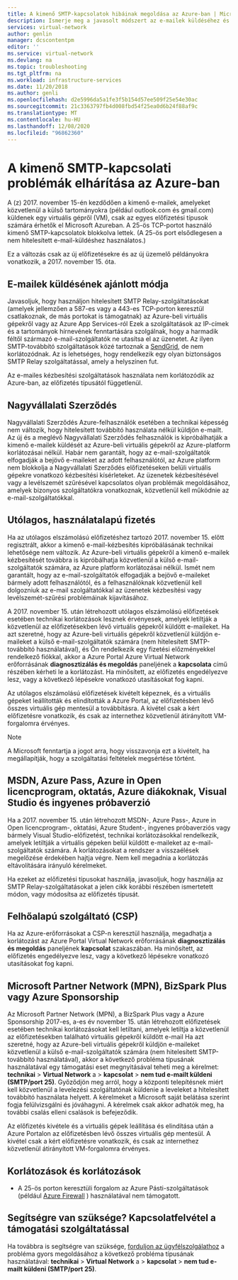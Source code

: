 ```yaml
---
title: A kimenő SMTP-kapcsolatok hibáinak megoldása az Azure-ban | Microsoft Docs
description: Ismerje meg a javasolt módszert az e-mailek küldéséhez és az Azure-beli kimenő SMTP-kapcsolatok hibáinak elhárításához.
services: virtual-network
author: genlin
manager: dcscontentpm
editor: ''
ms.service: virtual-network
ms.devlang: na
ms.topic: troubleshooting
ms.tgt_pltfrm: na
ms.workload: infrastructure-services
ms.date: 11/20/2018
ms.author: genli
ms.openlocfilehash: d2e5996da5a1fe3f5b154d57ee509f25e54e30ac
ms.sourcegitcommit: 21c3363797fb4d008fbd54f25ea0d6b24f88af9c
ms.translationtype: MT
ms.contentlocale: hu-HU
ms.lasthandoff: 12/08/2020
ms.locfileid: "96862360"
---
```

# <a name="troubleshoot-outbound-smtp-connectivity-issues-in-azure"></a>A kimenő SMTP-kapcsolati problémák elhárítása az Azure-ban

A (z) 2017. november 15-én kezdődően a kimenő e-mailek, amelyeket közvetlenül a külső tartományokra (például outlook.com és gmail.com) küldenek egy virtuális gépről (VM), csak az egyes előfizetési típusok számára érhetők el Microsoft Azureban. A 25-ös TCP-portot használó kimenő SMTP-kapcsolatok blokkolva lettek. (A 25-ös port elsődlegesen a nem hitelesített e-mail-küldéshez használatos.)

Ez a változás csak az új előfizetésekre és az új üzemelő példányokra vonatkozik, a 2017. november 15. óta.

## <a name="recommended-method-of-sending-email"></a>E-mailek küldésének ajánlott módja

Javasoljuk, hogy használjon hitelesített SMTP Relay-szolgáltatásokat (amelyek jellemzően a 587-es vagy a 443-es TCP-porton keresztül csatlakoznak, de más portokat is támogatnak) az Azure-beli virtuális gépekről vagy az Azure App Services-ról Ezek a szolgáltatások az IP-címek és a tartományok hírnevének fenntartására szolgálnak, hogy a harmadik féltől származó e-mail-szolgáltatók ne utasítsa el az üzenetet. Az ilyen SMTP-továbbító szolgáltatások közé tartoznak a [SendGrid](https://sendgrid.com/partners/azure/), de nem korlátozódnak. Az is lehetséges, hogy rendelkezik egy olyan biztonságos SMTP Relay szolgáltatással, amely a helyszínen fut.

Az e-mailes kézbesítési szolgáltatások használata nem korlátozódik az Azure-ban, az előfizetés típusától függetlenül.

## <a name="enterprise-agreement"></a>Nagyvállalati Szerződés

Nagyvállalati Szerződés Azure-felhasználók esetében a technikai képesség nem változik, hogy hitelesített továbbító használata nélkül küldjön e-mailt. Az új és a meglévő Nagyvállalati Szerződés felhasználók is kipróbálhatják a kimenő e-mailek küldését az Azure-beli virtuális gépekről az Azure-platform korlátozásai nélkül. Habár nem garantált, hogy az e-mail-szolgáltatók elfogadják a bejövő e-maileket az adott felhasználótól, az Azure platform nem blokkolja a Nagyvállalati Szerződés előfizetéseken belüli virtuális gépekre vonatkozó kézbesítési kísérleteket. Az üzenetek kézbesítésével vagy a levélszemét szűrésével kapcsolatos olyan problémák megoldásához, amelyek bizonyos szolgáltatókra vonatkoznak, közvetlenül kell működnie az e-mail-szolgáltatókkal.

## <a name="pay-as-you-go"></a>Utólagos, használatalapú fizetés

Ha az utólagos elszámolású előfizetéshez tartozó 2017. november 15. előtt regisztrált, akkor a kimenő e-mail-kézbesítés kipróbálásának technikai lehetősége nem változik. Az Azure-beli virtuális gépekről a kimenő e-mailek kézbesítését továbbra is kipróbálhatja közvetlenül a külső e-mail-szolgáltatók számára, az Azure platform korlátozásai nélkül. Ismét nem garantált, hogy az e-mail-szolgáltatók elfogadják a bejövő e-maileket bármely adott felhasználótól, és a felhasználóknak közvetlenül kell dolgozniuk az e-mail szolgáltatókkal az üzenetek kézbesítési vagy levélszemét-szűrési problémáinak kijavításához.

A 2017. november 15. után létrehozott utólagos elszámolású előfizetések esetében technikai korlátozások lesznek érvényesek, amelyek letiltják a közvetlenül az előfizetésekben lévő virtuális gépekről küldött e-maileket. Ha azt szeretné, hogy az Azure-beli virtuális gépekről közvetlenül küldjön e-maileket a külső e-mail-szolgáltatók számára (nem hitelesített SMTP-továbbító használatával), és Ön rendelkezik egy fizetési előzményekkel rendelkező fiókkal, akkor a Azure Portal Azure Virtual Network erőforrásának **diagnosztizálás és megoldás** paneljének a **kapcsolata** című részében kérheti le a korlátozást. Ha minősített, az előfizetés engedélyezve lesz, vagy a következő lépésekre vonatkozó utasításokat fog kapni. 

Az utólagos elszámolású előfizetések kivételt képeznek, és a virtuális gépeket leállították és elindították a Azure Portal, az előfizetésben lévő összes virtuális gép mentesül a továbbításra. A kivétel csak a kért előfizetésre vonatkozik, és csak az internethez közvetlenül átirányított VM-forgalomra érvényes.

> [!NOTE]
> A Microsoft fenntartja a jogot arra, hogy visszavonja ezt a kivételt, ha megállapítják, hogy a szolgáltatási feltételek megsértése történt.

## <a name="msdn-azure-pass-azure-in-open-education-azure-for-students-vistual-studio-and-free-trial"></a>MSDN, Azure Pass, Azure in Open licencprogram, oktatás, Azure diákoknak, Visual Studio és ingyenes próbaverzió

Ha a 2017. november 15. után létrehozott MSDN-, Azure Pass-, Azure in Open licencprogram-, oktatási, Azure Student-, ingyenes próbaverziós vagy bármely Visual Studio-előfizetést, technikai korlátozásokkal rendelkezik, amelyek letiltják a virtuális gépeken belül küldött e-maileket az e-mail-szolgáltatók számára. A korlátozásokat a rendszer a visszaélések megelőzése érdekében hajtja végre. Nem kell megadnia a korlátozás eltávolítására irányuló kérelmeket.

Ha ezeket az előfizetési típusokat használja, javasoljuk, hogy használja az SMTP Relay-szolgáltatásokat a jelen cikk korábbi részében ismertetett módon, vagy módosítsa az előfizetés típusát.

## <a name="cloud-service-provider-csp"></a>Felhőalapú szolgáltató (CSP)

Ha az Azure-erőforrásokat a CSP-n keresztül használja, megadhatja a korlátozást az Azure Portal Virtual Network erőforrásának **diagnosztizálás és megoldás** paneljének **kapcsolat** szakaszában. Ha minősített, az előfizetés engedélyezve lesz, vagy a következő lépésekre vonatkozó utasításokat fog kapni.

## <a name="microsoft-partner-network-mpn-bizspark-plus-or-azure-sponsorship"></a>Microsoft Partner Network (MPN), BizSpark Plus vagy Azure Sponsorship

Az Microsoft Partner Network (MPN), a BizSpark Plus vagy a Azure Sponsorship 2017-es, a-es év november 15. után létrehozott előfizetések esetében technikai korlátozásokat kell letiltani, amelyek letiltja a közvetlenül az előfizetésekben található virtuális gépekről küldött e-mail Ha azt szeretné, hogy az Azure-beli virtuális gépekről küldjön e-maileket közvetlenül a külső e-mail-szolgáltatók számára (nem hitelesített SMTP-továbbító használatával), akkor a következő probléma típusának használatával egy támogatási eset megnyitásával teheti meg a kérelmet: **technikai**  >  **Virtual Network** a  >  **kapcsolat**  >  **nem tud e-mailt küldeni (SMTP/port 25)**. Győződjön meg arról, hogy a központi telepítésnek miért kell közvetlenül a levelezési szolgáltatónak küldenie a leveleket a hitelesített továbbító használata helyett. A kérelmeket a Microsoft saját belátása szerint fogja felülvizsgálni és jóváhagyni. A kérelmek csak akkor adhatók meg, ha további csalás elleni csalások is befejeződik. 

Az előfizetés kivétele és a virtuális gépek leállítása és elindítása után a Azure Portalon az előfizetésben lévő összes virtuális gép mentesül. A kivétel csak a kért előfizetésre vonatkozik, és csak az internethez közvetlenül átirányított VM-forgalomra érvényes.

## <a name="restrictions-and-limitations"></a>Korlátozások és korlátozások

- A 25-ös porton keresztüli forgalom az Azure Pásti-szolgáltatások (például [Azure Firewall](https://azure.microsoft.com/services/azure-firewall/) ) használatával nem támogatott.

## <a name="need-help-contact-support"></a>Segítségre van szüksége? Kapcsolatfelvétel a támogatási szolgáltatással

Ha továbbra is segítségre van szüksége, [forduljon az ügyfélszolgálathoz](https://portal.azure.com/?#blade/Microsoft_Azure_Support/HelpAndSupportBlade) a probléma gyors megoldásához a következő probléma típusának használatával: **technikai**  >  **Virtual Network** a  >  **kapcsolat**  >  **nem tud e-mailt küldeni (SMTP/port 25)**.
